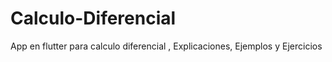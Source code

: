 # Calculo-Diferencial
 App en flutter para calculo diferencial , Explicaciones, Ejemplos y Ejercicios
